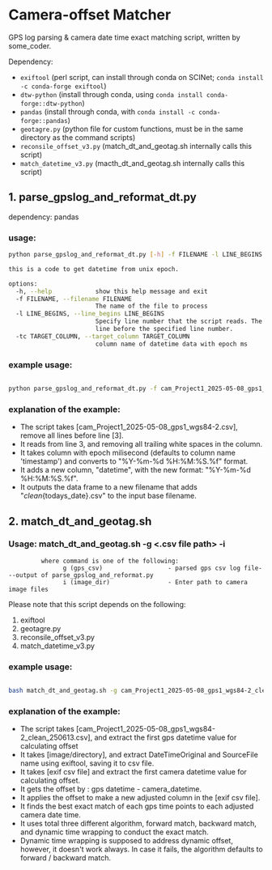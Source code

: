 # Camera-offset Matcher
GPS log parsing & camera date time exact matching script, written by some_coder. 

Dependency:
- `exiftool` (perl script, can install through conda on SCINet; `conda install -c conda-forge exiftool`)
- `dtw-python` (install through conda, using `conda install conda-forge::dtw-python`)
- `pandas` (install through conda, with `conda install -c conda-forge::pandas`)
- `geotagre.py` (python file for custom functions, must be in the same directory as the command scripts)
- `reconsile_offset_v3.py` (match_dt_and_geotag.sh internally calls this script)
- `match_datetime_v3.py` (macth_dt_and_geotag.sh internally calls this script)

## 1. parse_gpslog_and_reformat_dt.py

dependency: pandas

### usage: 

```bash
python parse_gpslog_and_reformat_dt.py [-h] -f FILENAME -l LINE_BEGINS [-tc TARGET_COLUMN]

this is a code to get datetime from unix epoch.

options:
  -h, --help            show this help message and exit
  -f FILENAME, --filename FILENAME
                        The name of the file to process
  -l LINE_BEGINS, --line_begins LINE_BEGINS
                        Specify line number that the script reads. The script removes every
                        line before the specified line number.
  -tc TARGET_COLUMN, --target_column TARGET_COLUMN
                        column name of datetime data with epoch ms
```
### example usage:

```bash

python parse_gpslog_and_reformat_dt.py -f cam_Project1_2025-05-08_gps1_wgs84-2.csv -l 3

```

### explanation of the example:
- The script takes [cam_Project1_2025-05-08_gps1_wgs84-2.csv], remove all lines before line [3].
- It reads from line 3, and removing all trailing white spaces in the column. 
- It takes column with epoch milisecond (defaults to column name 'timestamp') and converts to "%Y-%m-%d %H:%M:%S.%f" format.
- It adds a new column, "datetime", with the new format: "%Y-%m-%d %H:%M:%S.%f".
- It outputs the data frame to a new filename that adds "_clean_{todays_date}.csv" to the input base filename.

## 2. match_dt_and_geotag.sh

### Usage: match_dt_and_geotag.sh -g <.csv file path> -i <directory>
             where command is one of the following:
                   g (gps_csv)                  - parsed gps csv log file---output of parse_gpslog_and_reformat.py
                   i (image_dir)                - Enter path to camera image files
Please note that this script depends on the following:
 1. exiftool
 2. geotagre.py
 3. reconsile_offset_v3.py
 4. match_datetime_v3.py

### example usage:

```bash

bash match_dt_and_geotag.sh -g cam_Project1_2025-05-08_gps1_wgs84-2_clean_250613.csv -i image/directory

```

### explanation of the example:

- The script takes [cam_Project1_2025-05-08_gps1_wgs84-2_clean_250613.csv], and extract the first gps datetime value for calculating offset
- It takes [image/directory], and extract DateTimeOriginal and SourceFile name using exiftool, saving it to csv file. 
- It takes [exif csv file] and extract the first camera datetime value for calculating offset.
- It gets the offset by : gps datetime - camera_datetime.
- It applies the offset to make a new adjusted column in the [exif csv file].
- It finds the best exact match of each gps time points to each adjusted camera date time.
- It uses total three different algorithm, forward match, backward match, and dynamic time wrapping to conduct the exact match.
- Dynamic time wrapping is supposed to address dynamic offset, however, it doesn't work always. In case it fails, the algorithm defaults to forward / backward match.



